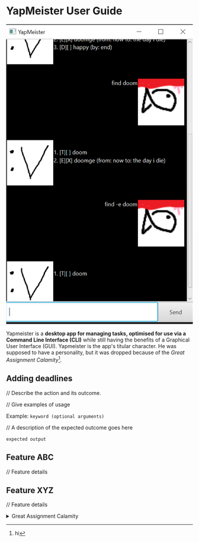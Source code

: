 # YapMeister User Guide


![Screenshot of the UI](https://github.com/BlazeChron/ip/blob/A-Release/docs/Ui.png?raw=true)

Yapmeister is a **desktop app for managing tasks, optimised for use via a Command Line Interface (CLI)** while still
having the benefits of a Graphical User Interface (GUI). Yapmeister is the app's titular character. He was supposed to
have a personality, but it was dropped because of the _Great Assignment Calamity_[^1].



## Adding deadlines

// Describe the action and its outcome.

// Give examples of usage

Example: `keyword (optional arguments)`

// A description of the expected outcome goes here

```
expected output
```

## Feature ABC

// Feature details


## Feature XYZ

// Feature details


[^1]: hi
<details>
<summary>Great Assignment Calamity</summary>
A natural disaster caused by the mass compression of long term assignment deadlines, claiming the 
grades of at least one person, probably.
</details>